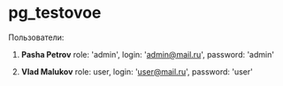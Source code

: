 # pg_testovoe

Пользователи:

1. **Pasha Petrov**
   role: 'admin',
   login: 'admin@mail.ru',
   password: 'admin'

2. **Vlad Malukov**
   role: user,
   login: 'user@mail.ru',
   password: 'user'
